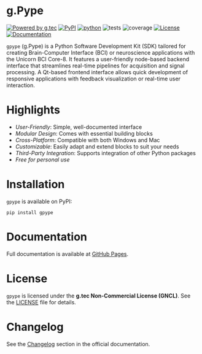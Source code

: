 # g.Pype

[![Powered by g.tec](https://img.shields.io/badge/powered_by-g.tec-blue)](http://gtec.at)
[![PyPI](https://img.shields.io/pypi/v/gpype.svg?label=PyPI%20version&color=brown)](https://pypi.org/project/gpype/)
[![python](https://img.shields.io/pypi/pyversions/gpype.svg)](https://pypi.org/project/gpype/)
![tests](https://img.shields.io/badge/tests-all_271_passed-brightgreen.svg)
![coverage](https://img.shields.io/badge/coverage-99.9%25-brightgreen.svg)
[![License](https://img.shields.io/badge/License-GNCL-red)](https://github.com/gtec-medical-engineering/gpype/blob/main/LICENSE)
[![Documentation](https://img.shields.io/badge/docs-GitHub%20Pages-green)](https://gReventos.github.io/gpype/)

`gpype` (g.Pype) is a Python Software Development Kit (SDK) tailored for creating Brain-Computer Interface (BCI) or neuroscience applications with 
the Unicorn BCI Core-8. It features a user-friendly node-based backend interface that streamlines real-time pipelines for acquisition 
and signal processing. A Qt-based frontend interface allows quick development of responsive applications with feedback visualization
or real-time user interaction.

# Highlights

- *User-Friendly*: Simple, well-documented interface
- *Modular Design*: Comes with essential building blocks
- *Cross-Platform*: Compatible with both Windows and Mac
- *Customizable*: Easily adapt and extend blocks to suit your needs
- *Third-Party Integration*: Supports integration of other Python packages
- *Free for personal use*

# Installation
`gpype` is available on PyPI:

```
pip install gpype
```

# Documentation
Full documentation is available at [GitHub Pages](https://gReventos.github.io/gpype/).

# License
`gpype` is licensed under the **g.tec Non-Commercial License (GNCL)**. See the [LICENSE](https://github.com/gtec-medical-engineering/gpype/blob/main/LICENSE) file for details.

# Changelog
See the [Changelog](https://gReventos.github.io/gpype/#changelog) section in the official documentation.
